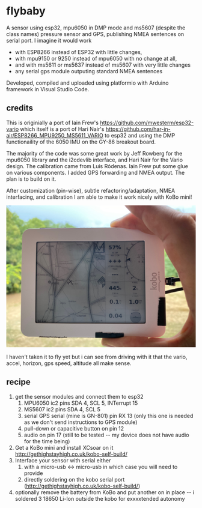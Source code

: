 # flybaby
A sensor using esp32, mpu6050 in DMP mode and ms5607 (despite the class names) pressure sensor and GPS, publishing NMEA sentences on serial port. 
I imagine it would work 
* with ESP8266 instead of ESP32 with little changes, 
* with mpu9150 or 9250 instead of mpu6050 with no change at all, 
* and with ms5611 or ms5637 instead of ms5607 with very little changes
* any serial gps module outputing standard NMEA sentences

Developed, compiled and uploaded using platformio with Arduino framework in Visual Studio Code.

## credits
This is originially a port of Iain Frew's https://github.com/mwesterm/esp32-vario which itself is a port of Hari Nair's https://github.com/har-in-air/ESP8266_MPU9250_MS5611_VARIO to esp32 and using the DMP functionaility of the 6050 IMU on the GY-86 breakout board.

The majority of the code was some great work by Jeff Rowberg for the mpu6050 library and the i2cdevlib interface, and Hari Nair for the Vario design. The calibration came from  Luis Ródenas. Iain Frew put some glue on various components. I added GPS forwarding and NMEA output.
The plan is to build on it.

After customization (pin-wise), subtle refactoring/adaptation, NMEA interfacing, and calibration I am able to make it work nicely with KoBo mini!

![finished job](pics/fullsizeoutput_49e1.jpeg)

I haven't taken it to fly yet but i can see from driving with it that the vario, accel, horizon, gps speed, altitude all make sense.

## recipe 
1. get the sensor modules and connect them to esp32
   1. MPU6050 ic2 pins SDA 4, SCL 5, INTerrupt 15
   1. MS5607  ic2 pins SDA 4, SCL 5
   1. serial GPS serial (mine is GN-801) pin RX 13 (only this one is needed as we don't send instructions to GPS module)
   1. pull-down or capacitive button on pin 12
   1. audio on pin 17 (still to be tested -- my device does not have audio for the time being)
1. Get a KoBo mini and install XCsoar on it http://gethighstayhigh.co.uk/kobo-self-build/
1. Interface your sensor with serial either 
   1. with a micro-usb <-> micro-usb in which case you will need to provide 
   1. directly soldering on the kobo serial port (http://gethighstayhigh.co.uk/kobo-self-build/)
1. optionally remove the battery from KoBo and put another on in place -- i soldered 3 18650 Li-Ion outside the kobo for exxxxtended autonomy
